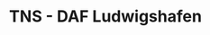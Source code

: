 ---
title: "TNS - DAF Ludwigshafen"
url: /ludwigshafen-am-rhein/tns-daf-ludwigshafen/
shop: Allgemein
---